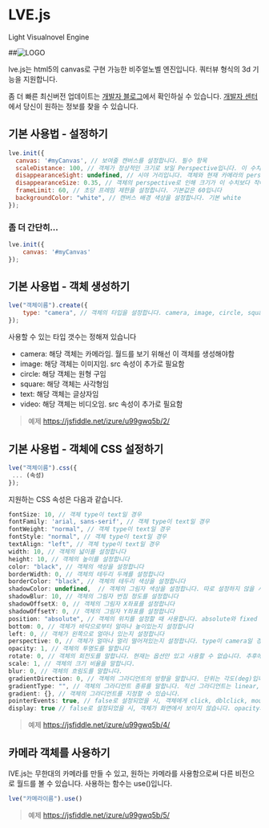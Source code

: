 # LVE.js
Light Visualnovel Engine

##![LOGO](https://drive.google.com/uc?id=0B5VYTQdG_I-XZDBHSzNCd2h6anc)

lve.js는 html5의 canvas로 구현 가능한 비주얼노벨 엔진입니다.
쿼터뷰 형식의 3d 기능을 지원합니다.

좀 더 빠른 최신버전 업데이트는
[개발자 블로그](http://blog.izure.org/220650672644)에서 확인하실 수 있습니다.
[개발자 센터](http://cafe.naver.com/lvejs)에서 당신이 원하는 정보를 찾을 수 있습니다.

## 기본 사용법 - 설정하기
```javascript
lve.init({
  canvas: '#myCanvas', // 보여줄 캔버스를 설정합니다. 필수 항목
  scaleDistance: 100, // 객체가 정상적인 크기로 보일 Perspective입니다. 이 수치보다 Perspective가 적을 시 더 크게 보입니다. 기본값은 100입니다
  disappearanceSight: undefined, // 시야 거리입니다. 객체와 현재 카메라의 perspective 차이가 이 수치보다 클 경우, 캔버스에 그리지 않습니다. 이는 최적화 용도로 사용됩니다. 기본값은 undefined입니다.
  disappearanceSize: 0.35, // 객체의 perspective로 인해 크기가 이 수치보다 작아보일 때, 캔버스에 그리지 않습니다. 이는 최적화 용도로 사용됩니다. 기본값은 0.35입니다.
  frameLimit: 60, // 초당 프레임 제한을 설정합니다. 기본값은 60입니다
  backgroundColor: "white", // 캔버스 배경 색상을 설정합니다. 기본 white
});
```
### 좀 더 간단히...

```javascript
lve.init({
    canvas: '#myCanvas'
});
```


## 기본 사용법 - 객체 생성하기
```javascript
lve("객체이름").create({
    type: "camera", // 객체의 타입을 설정합니다. camera, image, circle, square, text 총 5개가 있습니다
});
```
사용할 수 있는 타입 갯수는 정해져 있습니다
- camera: 해당 객체는 카메라임. 월드를 보기 위해선 이 객체를 생성해야함
- image: 해당 객체는 이미지임. src 속성이 추가로 필요함
- circle: 해당 객체는 원형 구임
- square: 해당 객체는 사각형임
- text: 해당 객체는 글상자임
- video: 해당 객체는 비디오임. src 속성이 추가로 필요함

> 예제 https://jsfiddle.net/izure/u99gwq5b/2/

## 기본 사용법 - 객체에 CSS 설정하기

```javascript
lve("객체이름").css({
 ... (속성)
});
```

지원하는 CSS 속성은 다음과 같습니다.
```javascript
fontSize: 10, // 객체 type이 text일 경우
fontFamily: 'arial, sans-serif', // 객체 type이 text일 경우
fontWeight: "normal", // 객체 type이 text일 경우
fontStyle: "normal", // 객체 type이 text일 경우
textAlign: "left", // 객체 type이 text일 경우
width: 10, // 객체의 넓이를 설정합니다
height: 10, // 객체의 높이를 설정합니다
color: "black", // 객체의 색상을 설정합니다
borderWidth: 0, // 객체의 테두리 두께를 설정합니다
borderColor: "black", // 객체의 테두리 색상을 설정합니다
shadowColor: undefined,  // 객체의 그림자 색상을 설정합니다. 따로 설정하지 않을 시, 기본값은 undefined이며 보여지지 않습니다
shadowBlur: 10, // 객체의 그림자 번짐 정도를 설정합니다
shadowOffsetX: 0, // 객체의 그림자 X좌표를 설정합니다
shadowOffsetY: 0, // 객체의 그림자 Y좌표를 설정합니다
position: "absolute", // 객체의 위치를 설정할 때 사용합니다. absolute와 fixed 두개가 있습니다 .기본값은 absolute입니다
bottom: 0, // 객체가 바닥으로부터 얼마나 높이있는지 설정합니다
left: 0, // 객체가 왼쪽으로 얼마나 있는지 설정합니다
perspective: 0, // 객체가 얼마나 멀리 떨어져있는지 설정합니다. type이 camera일 경우 기본값은 0, 그 외의 type은 lve.init의 scaleDistance를 따릅니다. scaleDistance의 기본값은 100입니다.
opacity: 1, // 객체의 투명도를 말합니다
rotate: 0, // 객체의 회전도를 말합니다. 현재는 옵션만 있고 사용할 수 없습니다. 추후에 추가될 것입니다.
scale: 1, // 객체의 크기 비율을 말합니다.
blur: 0, // 객체의 흐림도를 말합니다.
gradientDirection: 0, // 객체의 그라디언트의 방향을 말합니다. 단위는 각도(deg)입니다
gradientType: "", // 객체의 그라디언트 종류를 말합니다. 직선 그라디언트는 linear, 원형 그라디언트는 radial 입니다. 객체마다 기본값이 다릅니다.
gradient: {}, // 객체의 그라디언트를 지정할 수 있습니다.
pointerEvents: true, // false로 설정되었을 시, 객체에게 click, dblclick, mousemove, mousedown, mouseup 이벤트를 제외합니다.
display: true // false로 설정되었을 시, 객체가 화면에서 보이지 않습니다. opacity와는 다른 개념입니다.
```

> 예제 https://jsfiddle.net/izure/u99gwq5b/4/


## 카메라 객체를 사용하기

lVE.js는 무한대의 카메라를 만들 수 있고, 원하는 카메라를 사용함으로써 다른 비전으로 월드를 볼 수 있습니다.
사용하는 함수는 use()입니다.

```javascript
lve("카메라이름").use()
```

> 예제 https://jsfiddle.net/izure/u99gwq5b/5/
